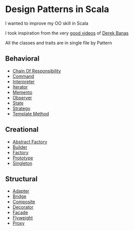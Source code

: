 
# Design Patterns in Scala

I wanted to improve my OO skill in Scala

I took inspiration from the very [good videos][1] of [Derek Banas][2]

All the classes and traits are in single file by Pattern

## Behavioral

 * [Chain Of Responsibility](https://github.com/samidarko/scala-design-patterns/blob/master/src/main/scala/behavioral/ChainOfResponsibilityPattern.scala)
 * [Command](https://github.com/samidarko/scala-design-patterns/blob/master/src/main/scala/behavioral/CommandPattern.scala)
 * [Interpreter](https://github.com/samidarko/scala-design-patterns/blob/master/src/main/scala/behavioral/InterpreterPattern.scala)
 * [Iterator](https://github.com/samidarko/scala-design-patterns/blob/master/src/main/scala/behavioral/IteratorPattern.scala)
 * [Memento](https://github.com/samidarko/scala-design-patterns/blob/master/src/main/scala/behavioral/MementoPattern.scala)
 * [Observer](https://github.com/samidarko/scala-design-patterns/blob/master/src/main/scala/behavioral/ObserverPattern.scala)
 * [State](https://github.com/samidarko/scala-design-patterns/blob/master/src/main/scala/behavioral/StatePattern.scala)
 * [Strategy](https://github.com/samidarko/scala-design-patterns/blob/master/src/main/scala/behavioral/StrategyPattern.scala)
 * [Template Method](https://github.com/samidarko/scala-design-patterns/blob/master/src/main/scala/behavioral/TemplateMethodPattern.scala)

## Creational

 * [Abstract Factory](https://github.com/samidarko/scala-design-patterns/blob/master/src/main/scala/creational/AbstractFactoryPattern.scala)
 * [Builder](https://github.com/samidarko/scala-design-patterns/blob/master/src/main/scala/creational/BuilderPattern.scala)
 * [Factory](https://github.com/samidarko/scala-design-patterns/blob/master/src/main/scala/creational/FactoryPattern.scala)
 * [Prototype](https://github.com/samidarko/scala-design-patterns/blob/master/src/main/scala/creational/PrototypePattern.scala)
 * [Singleton](https://github.com/samidarko/scala-design-patterns/blob/master/src/main/scala/creational/SingletonPattern.scala)

## Structural

 * [Adapter](https://github.com/samidarko/scala-design-patterns/blob/master/src/main/scala/structural/AdapterPattern.scala)
 * [Bridge](https://github.com/samidarko/scala-design-patterns/blob/master/src/main/scala/structural/BridgePattern.scala)
 * [Composite](https://github.com/samidarko/scala-design-patterns/blob/master/src/main/scala/structural/CompositePattern.scala)
 * [Decorator](https://github.com/samidarko/scala-design-patterns/blob/master/src/main/scala/structural/DecoratorPattern.scala)
 * [Facade](https://github.com/samidarko/scala-design-patterns/blob/master/src/main/scala/structural/FacadePattern.scala)
 * [Flyweight](https://github.com/samidarko/scala-design-patterns/blob/master/src/main/scala/structural/FlyweightPattern.scala)
 * [Proxy](https://github.com/samidarko/scala-design-patterns/blob/master/src/main/scala/structural/ProxyPattern.scala)


[1]: https://www.youtube.com/playlist?list=PLF206E906175C7E07
[2]: http://www.newthinktank.com/



